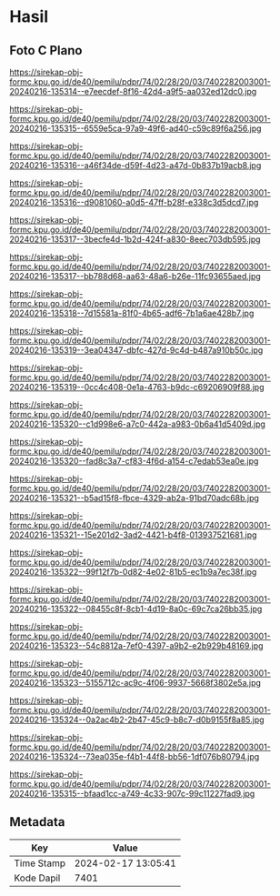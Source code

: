 # Hasil

## Foto C Plano

https://sirekap-obj-formc.kpu.go.id/de40/pemilu/pdpr/74/02/28/20/03/7402282003001-20240216-135314--e7eecdef-8f16-42d4-a9f5-aa032ed12dc0.jpg

https://sirekap-obj-formc.kpu.go.id/de40/pemilu/pdpr/74/02/28/20/03/7402282003001-20240216-135315--6559e5ca-97a9-49f6-ad40-c59c89f6a256.jpg

https://sirekap-obj-formc.kpu.go.id/de40/pemilu/pdpr/74/02/28/20/03/7402282003001-20240216-135316--a46f34de-d59f-4d23-a47d-0b837b19acb8.jpg

https://sirekap-obj-formc.kpu.go.id/de40/pemilu/pdpr/74/02/28/20/03/7402282003001-20240216-135316--d9081060-a0d5-47ff-b28f-e338c3d5dcd7.jpg

https://sirekap-obj-formc.kpu.go.id/de40/pemilu/pdpr/74/02/28/20/03/7402282003001-20240216-135317--3becfe4d-1b2d-424f-a830-8eec703db595.jpg

https://sirekap-obj-formc.kpu.go.id/de40/pemilu/pdpr/74/02/28/20/03/7402282003001-20240216-135317--bb788d68-aa63-48a6-b26e-11fc93655aed.jpg

https://sirekap-obj-formc.kpu.go.id/de40/pemilu/pdpr/74/02/28/20/03/7402282003001-20240216-135318--7d15581a-81f0-4b65-adf6-7b1a6ae428b7.jpg

https://sirekap-obj-formc.kpu.go.id/de40/pemilu/pdpr/74/02/28/20/03/7402282003001-20240216-135319--3ea04347-dbfc-427d-9c4d-b487a910b50c.jpg

https://sirekap-obj-formc.kpu.go.id/de40/pemilu/pdpr/74/02/28/20/03/7402282003001-20240216-135319--0cc4c408-0e1a-4763-b9dc-c69206909f88.jpg

https://sirekap-obj-formc.kpu.go.id/de40/pemilu/pdpr/74/02/28/20/03/7402282003001-20240216-135320--c1d998e6-a7c0-442a-a983-0b6a41d5409d.jpg

https://sirekap-obj-formc.kpu.go.id/de40/pemilu/pdpr/74/02/28/20/03/7402282003001-20240216-135320--fad8c3a7-cf83-4f6d-a154-c7edab53ea0e.jpg

https://sirekap-obj-formc.kpu.go.id/de40/pemilu/pdpr/74/02/28/20/03/7402282003001-20240216-135321--b5ad15f8-fbce-4329-ab2a-91bd70adc68b.jpg

https://sirekap-obj-formc.kpu.go.id/de40/pemilu/pdpr/74/02/28/20/03/7402282003001-20240216-135321--15e201d2-3ad2-4421-b4f8-013937521681.jpg

https://sirekap-obj-formc.kpu.go.id/de40/pemilu/pdpr/74/02/28/20/03/7402282003001-20240216-135322--99f12f7b-0d82-4e02-81b5-ec1b9a7ec38f.jpg

https://sirekap-obj-formc.kpu.go.id/de40/pemilu/pdpr/74/02/28/20/03/7402282003001-20240216-135322--08455c8f-8cb1-4d19-8a0c-69c7ca26bb35.jpg

https://sirekap-obj-formc.kpu.go.id/de40/pemilu/pdpr/74/02/28/20/03/7402282003001-20240216-135323--54c8812a-7ef0-4397-a9b2-e2b929b48169.jpg

https://sirekap-obj-formc.kpu.go.id/de40/pemilu/pdpr/74/02/28/20/03/7402282003001-20240216-135323--5155712c-ac9c-4f06-9937-5668f3802e5a.jpg

https://sirekap-obj-formc.kpu.go.id/de40/pemilu/pdpr/74/02/28/20/03/7402282003001-20240216-135324--0a2ac4b2-2b47-45c9-b8c7-d0b9155f8a85.jpg

https://sirekap-obj-formc.kpu.go.id/de40/pemilu/pdpr/74/02/28/20/03/7402282003001-20240216-135324--73ea035e-f4b1-44f8-bb56-1df076b80794.jpg

https://sirekap-obj-formc.kpu.go.id/de40/pemilu/pdpr/74/02/28/20/03/7402282003001-20240216-135315--bfaad1cc-a749-4c33-907c-99c11227fad9.jpg


## Metadata

| Key        | Value               |
| ---------- | ------------------- |
| Time Stamp | 2024-02-17 13:05:41 |
| Kode Dapil | 7401                |



